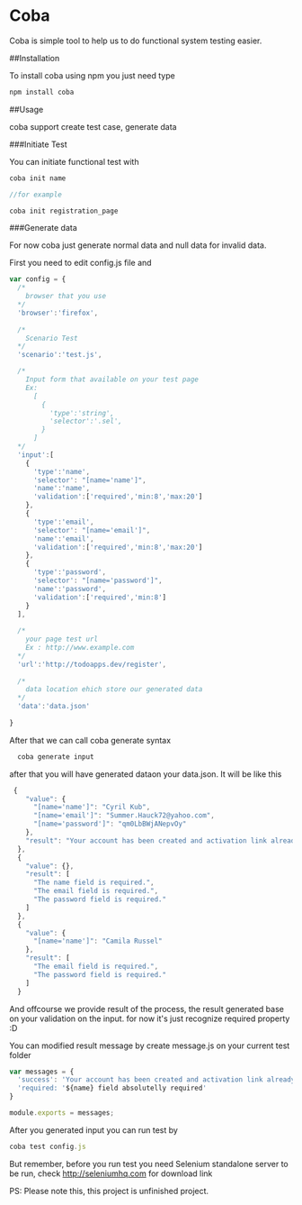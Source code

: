 # Coba
Coba is simple tool to help us to do functional system testing easier.

##Installation

To install coba using npm you just need type
```javascript
npm install coba
```

##Usage

coba support create test case, generate data 

###Initiate Test

You can initiate functional test with
```javascript
coba init name

//for example

coba init registration_page
```
###Generate data

For now coba just generate normal data and null data for invalid data.

First you need to edit config.js file and 
```javascript
var config = {
  /*
    browser that you use
  */
  'browser':'firefox',
  
  /*
    Scenario Test
  */
  'scenario':'test.js',

  /*
    Input form that available on your test page 
    Ex: 
      [
        {
          'type':'string',
          'selector':'.sel',
        }
      ]
  */
  'input':[
    {
      'type':'name',
      'selector': "[name='name']",
      'name':'name',
      'validation':['required','min:8','max:20']
    },
    {
      'type':'email',
      'selector': "[name='email']",
      'name':'email',
      'validation':['required','min:8','max:20']
    },
    {
      'type':'password',
      'selector': "[name='password']",
      'name':'password',
      'validation':['required','min:8']
    }
  ],
  
  /*
    your page test url
    Ex : http://www.example.com
  */
  'url':'http://todoapps.dev/register',
  
  /*
    data location ehich store our generated data
  */
  'data':'data.json'
  
}

```

After that we can call coba generate syntax
```javascript
  coba generate input
```

after that you will have generated dataon your data.json. It will be like this
```javascript
 {
    "value": {
      "[name='name']": "Cyril Kub",
      "[name='email']": "Summer.Hauck72@yahoo.com",
      "[name='password']": "qm0LbBWjANepvOy"
    },
    "result": "Your account has been created and activation link already send to your email"
  },
  {
    "value": {},
    "result": [
      "The name field is required.",
      "The email field is required.",
      "The password field is required."
    ]
  },
  {
    "value": {
      "[name='name']": "Camila Russel"
    },
    "result": [
      "The email field is required.",
      "The password field is required."
    ]
  }
```

And offcourse we provide result of the process, the result generated base on your validation on the input. for now it's just recognize required property :D

You can modified result message by create message.js on your current test folder
```javascript
var messages = {
  'success': 'Your account has been created and activation link already send to your email',
  'required: '${name} field absolutelly required'
}

module.exports = messages;
```

After you generated input you can run test by 
```javascript
coba test config.js
```

But remember, before you run test you need Selenium standalone server to be run, check http://seleniumhq.com for download link

PS: Please note this, this project is unfinished project. 
